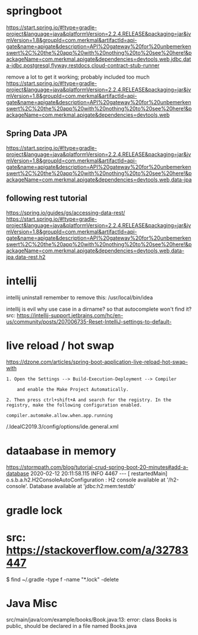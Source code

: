 # springboot
https://start.spring.io/#!type=gradle-project&language=java&platformVersion=2.2.4.RELEASE&packaging=jar&jvmVersion=1.8&groupId=com.merkmal&artifactId=api-gate&name=apigate&description=API%20gateway%20for%20unbemerkenswert%2C%20the%20app%20with%20nothing%20to%20see%20here!&packageName=com.merkmal.apigate&dependencies=devtools,web,jdbc,data-jdbc,postgresql,flyway,restdocs,cloud-contract-stub-runner

remove a lot to get it working; probably included too much
https://start.spring.io/#!type=gradle-project&language=java&platformVersion=2.2.4.RELEASE&packaging=jar&jvmVersion=1.8&groupId=com.merkmal&artifactId=api-gate&name=apigate&description=API%20gateway%20for%20unbemerkenswert%2C%20the%20app%20with%20nothing%20to%20see%20here!&packageName=com.merkmal.apigate&dependencies=devtools,web

## Spring Data JPA
https://start.spring.io/#!type=gradle-project&language=java&platformVersion=2.2.4.RELEASE&packaging=jar&jvmVersion=1.8&groupId=com.merkmal&artifactId=api-gate&name=apigate&description=API%20gateway%20for%20unbemerkenswert%2C%20the%20app%20with%20nothing%20to%20see%20here!&packageName=com.merkmal.apigate&dependencies=devtools,web,data-jpa

## following rest tutorial
https://spring.io/guides/gs/accessing-data-rest/
https://start.spring.io/#!type=gradle-project&language=java&platformVersion=2.2.4.RELEASE&packaging=jar&jvmVersion=1.8&groupId=com.merkmal&artifactId=api-gate&name=apigate&description=API%20gateway%20for%20unbemerkenswert%2C%20the%20app%20with%20nothing%20to%20see%20here!&packageName=com.merkmal.apigate&dependencies=devtools,web,data-jpa,data-rest,h2

# intellij
intellij uninstall
remember to remove this: 
/usr/local/bin/idea

intellij is evil
why use case in a dirname? so that autocomplete won't find it?
src: https://intellij-support.jetbrains.com/hc/en-us/community/posts/207006735-Reset-IntelliJ-settings-to-default- 

# live reload / hot swap
https://dzone.com/articles/spring-boot-application-live-reload-hot-swap-with

```
1. Open the Settings --> Build-Execution-Deployment --> Compiler

    and enable the Make Project Automatically.

2. Then press ctrl+shift+A and search for the registry. In the registry, make the following configuration enabled.

compiler.automake.allow.when.app.running
```
/.IdeaIC2019.3/config/options/ide.general.xml

# dataabase in memory
https://stormpath.com/blog/tutorial-crud-spring-boot-20-minutes#add-a-database
2020-02-12 20:11:58.115  INFO 4467 --- [  restartedMain] o.s.b.a.h2.H2ConsoleAutoConfiguration    : H2 console available at '/h2-console'. Database available at 'jdbc:h2:mem:testdb'

# gradle lock
# src: https://stackoverflow.com/a/32783447
$ find ~/.gradle -type f -name "*.lock" -delete


# Java Misc
src/main/java/com/example/books/Book.java:13: error: class Books is public, should be declared in a file named Books.java
